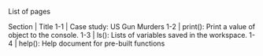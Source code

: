 List of pages

Section | Title 
1-1 | Case study: US Gun Murders 
1-2 | print(): Print a value of object to the console.
1-3 | ls(): Lists of variables saved in the workspace.
1-4 | help(): Help document for pre-built functions